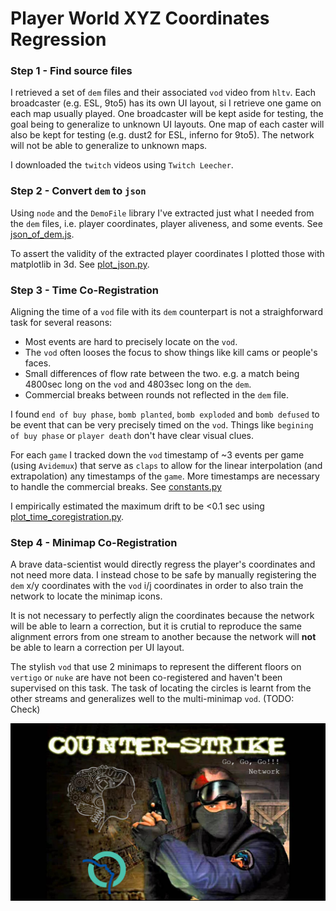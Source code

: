 # Player World XYZ Coordinates Regression
### Step 1 - Find source files
I retrieved a set of `dem` files and their associated `vod` video from `hltv`. Each broadcaster (e.g. ESL, 9to5) has its own UI layout, si I retrieve one game on each map usually played. One broadcaster will be kept aside for testing, the goal being to generalize to unknown UI layouts. One map of each caster will also be kept for testing (e.g. dust2 for ESL, inferno for 9to5). The network will not be able to generalize to unknown maps.

I downloaded the `twitch` videos using `Twitch Leecher`.

### Step 2 - Convert `dem` to `json`
Using `node` and the `DemoFile` library I've extracted just what I needed from the `dem` files, i.e. player coordinates, player aliveness, and some events. See [json_of_dem.js](json_of_dem.js).

To assert the validity of the extracted player coordinates I plotted those with matplotlib in 3d. See [plot_json.py](plot_json.py).

### Step 3 - Time Co-Registration
Aligning the time of a `vod` file with its `dem` counterpart is not a straighforward task for several reasons:
- Most events are hard to precisely locate on the `vod`.
- The `vod` often looses the focus to show things like kill cams or people's faces.
- Small differences of flow rate between the two. e.g. a match being 4800sec long on the `vod` and 4803sec long on the `dem`.
- Commercial breaks between rounds not reflected in the `dem` file.

I found `end of buy phase`, `bomb planted`, `bomb exploded` and `bomb defused` to be event that can be very precisely timed on the `vod`. Things like `begining of buy phase` or `player death` don't have clear visual clues.

For each `game` I tracked down the `vod` timestamp of ~3 events per game (using `Avidemux`) that serve as `claps` to allow for the linear interpolation (and extrapolation) any timestamps of the `game`. More timestamps are necessary to handle the commercial breaks. See [constants.py](constants.py)

I empirically estimated the maximum drift to be <0.1 sec using [plot_time_coregistration.py](plot_time_coregistration.py).

### Step 4 - Minimap Co-Registration
A brave data-scientist would directly regress the player's coordinates and not need more data. I instead chose to be safe by manually registering the `dem` x/y coordinates with the `vod` i/j coordinates in order to also train the network to locate the minimap icons.

It is not necessary to perfectly align the coordinates because the network will be able to learn a correction, but it is crutial to reproduce the same alignment errors from one stream to another because the network will __not__ be able to learn a correction per UI layout.

The stylish `vod` that use 2 minimaps to represent the different floors on `vertigo` or `nuke` are have not been co-registered and haven't been supervised on this task. The task of locating the circles is learnt from the other streams and generalizes well to the multi-minimap `vod`. (TODO: Check)

![go go go](gogogo.jpg)

